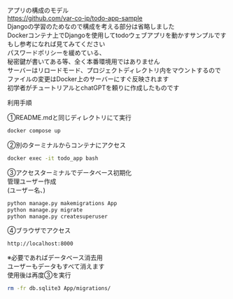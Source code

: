 アプリの構成のモデル  
https://github.com/var-co-jp/todo-app-sample  
Djangoの学習のためなので構成を考える部分は省略しました  
Dockerコンテナ上でDjangoを使用してtodoウェブアプリを動かすサンプルです
もし参考になれば見てみてください  
パスワードポリシーを緩めている、  
秘密鍵が書いてある等、全く本番環境用ではありません  
サーバーはリロードモード、プロジェクトディレクトリ内をマウントするので  
ファイルの変更はDocker上のサーバーにすぐ反映されます  
初学者がチュートリアルとchatGPTを頼りに作成したものです  


利用手順  

①README.mdと同じディレクトリにて実行  
```sh
docker compose up
```
②別のターミナルからコンテナにアクセス  
```sh
docker exec -it todo_app bash
```
③アクセスターミナルでデータベース初期化  
管理ユーザー作成  
(ユーザー名、)
```sh
python manage.py makemigrations App
python manage.py migrate
python manage.py createsuperuser
```
④ブラウザでアクセス
```
http://localhost:8000
```

※必要であればデータベース消去用  
ユーザーもデータもすべて消えます  
使用後は再度③を実行  
```sh
rm -fr db.sqlite3 App/migrations/
```